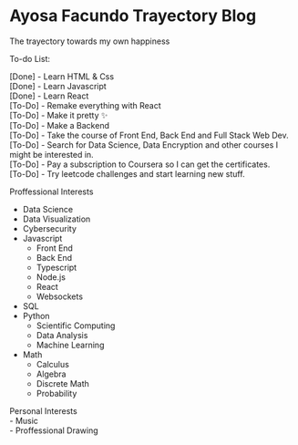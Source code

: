# Ayosa Facundo Trayectory Blog

The trayectory towards my own happiness

To-do List:

[Done]         - Learn HTML & Css  
[Done]         - Learn Javascript  
[Done]         - Learn React  
[To-Do]        - Remake everything with React  
[To-Do]        - Make it pretty ✨  
[To-Do]        - Make a Backend  
[To-Do]        - Take the course of Front End, Back End and Full Stack Web Dev.  
[To-Do]        - Search for Data Science, Data Encryption and other courses I might be interested in.  
[To-Do]        - Pay a subscription to Coursera so I can get the certificates.  
[To-Do]        - Try leetcode challenges and start learning new stuff.  
  
Proffessional Interests  

 - Data Science  
 - Data Visualization  
 - Cybersecurity  
 - Javascript  
    - Front End  
    - Back End  
    - Typescript  
    - Node.js  
    - React  
    - Websockets  
 - SQL  
 - Python  
    - Scientific Computing  
    - Data Analysis  
    - Machine Learning  
  - Math  
    - Calculus  
    - Algebra  
    - Discrete Math  
    - Probability  
    
Personal Interests    
    - Music  
    - Proffessional Drawing  
